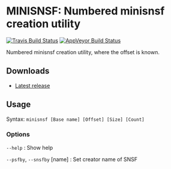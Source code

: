 MINISNSF: Numbered minisnsf creation utility
============================================
[![Travis Build Status](https://travis-ci.org/loveemu/minisnsf.svg?branch=master)](https://travis-ci.org/loveemu/minisnsf) [![AppVeyor Build Status](https://ci.appveyor.com/api/projects/status/4os92k855s51kuxw/branch/master?svg=true)](https://ci.appveyor.com/project/loveemu/minisnsf/branch/master)

Numbered minisnsf creation utility, where the offset is known.

Downloads
---------

- [Latest release](https://github.com/loveemu/minisnsf/releases/latest)

Usage
-----

Syntax: `minisnsf [Base name] [Offset] [Size] [Count]`

### Options ###

`--help`
  : Show help

`--psfby`, `--snsfby` [name]
  : Set creator name of SNSF
